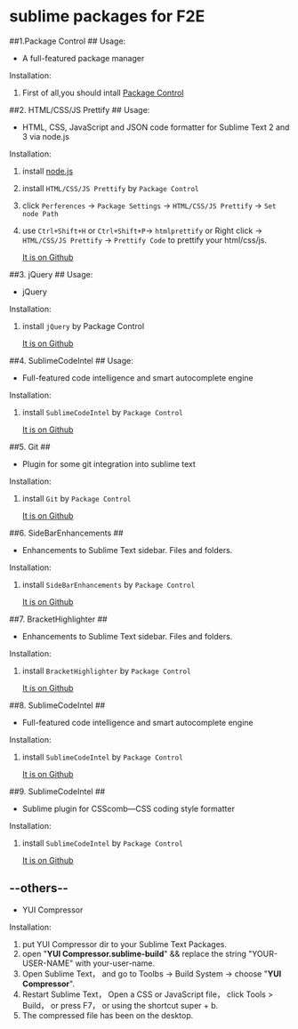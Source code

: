 # sublime packages for F2E #

##1.Package Control ##
Usage:

* A full-featured package manager 

Installation:

1. First of all,you should intall [Package Control](https://sublime.wbond.net/installation)

##2. HTML/CSS/JS Prettify ##
Usage:

* HTML, CSS, JavaScript and JSON code formatter for Sublime Text 2 and 3 via node.js

Installation:

1. install [node.js](http://nodejs.org)
2. install `HTML/CSS/JS Prettify` by `Package Control`
3. click `Perferences` -> `Package Settings` -> `HTML/CSS/JS Prettify` -> `Set node Path`
4. use `Ctrl+Shift+H` or `Ctrl+Shift+P`-> `htmlprettify` or Right click -> `HTML/CSS/JS Prettify` -> `Prettify Code` to prettify your html/css/js.

    [It is on Github](https://github.com/victorporof/Sublime-HTMLPrettify)

##3. jQuery ##
Usage:

* jQuery 

Installation:

1. install `jQuery` by Package Control

    [It is on Github](https://github.com/SublimeText/jQuery)

##4. Sublime​Code​Intel ##
Usage:

* Full-featured code intelligence and smart autocomplete engine 

Installation:

1. install `Sublime​Code​Intel` by `Package Control`

    [It is on Github](https://github.com/SublimeCodeIntel/SublimeCodeIntel)


##5. Git ##

* Plugin for some git integration into sublime text 

Installation:

1. install `Git` by `Package Control`

    [It is on Github](https://github.com/kemayo/sublime-text-git)

##6. Side​Bar​Enhancements ##

* Enhancements to Sublime Text sidebar. Files and folders. 

Installation:

1. install `Side​Bar​Enhancements` by `Package Control`

    [It is on Github](https://github.com/titoBouzout/SideBarEnhancements/tree/st3)

##7. BracketHighlighter ##

* Enhancements to Sublime Text sidebar. Files and folders. 

Installation:

1. install `BracketHighlighter` by `Package Control`

    [It is on Github](https://github.com/facelessuser/BracketHighlighter)

##8. Sublime​Code​Intel ##

* Full-featured code intelligence and smart autocomplete engine 

Installation:

1. install `Sublime​Code​Intel` by `Package Control`

    [It is on Github](https://github.com/SublimeCodeIntel/SublimeCodeIntel)

##9. Sublime​Code​Intel ##

* Sublime plugin for CSScomb—CSS coding style formatter 

Installation:

1. install `Sublime​Code​Intel` by `Package Control`

    [It is on Github](https://github.com/SublimeCodeIntel/SublimeCodeIntel)


## --others-- ##

* YUI Compressor 

Installation:

1. put YUI Compressor dir to your Sublime Text Packages.
2. open "**YUI Compressor.sublime-build**" && replace the string "YOUR-USER-NAME" with your-user-name.
3. Open Sublime Text， and go to Toolbs -> Build System -> choose "**YUI Compressor**".
4. Restart Sublime Text， Open a CSS or JavaScript file， click Tools > Build， or press F7， or using the shortcut super + b.
5. The compressed file has been on the desktop.